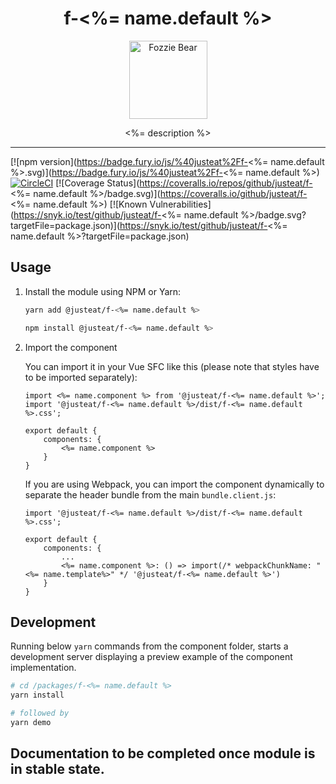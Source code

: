 
<div align="center">
  <h1>f-<%= name.default %></h1>

  <img width="125" alt="Fozzie Bear" src="../../bear.png" />

  <p><%= description %></p>
</div>

---

[![npm version](https://badge.fury.io/js/%40justeat%2Ff-<%= name.default %>.svg)](https://badge.fury.io/js/%40justeat%2Ff-<%= name.default %>)
[![CircleCI](https://circleci.com/gh/justeat/fozzie-components.svg?style=svg&circle-token=4c77c1990b98c8e06e01b497bc80f376346f609d)](https://circleci.com/gh/justeat/workflows/fozzie-components)
[![Coverage Status](https://coveralls.io/repos/github/justeat/f-<%= name.default %>/badge.svg)](https://coveralls.io/github/justeat/f-<%= name.default %>)
[![Known Vulnerabilities](https://snyk.io/test/github/justeat/f-<%= name.default %>/badge.svg?targetFile=package.json)](https://snyk.io/test/github/justeat/f-<%= name.default %>?targetFile=package.json)


## Usage

1.  Install the module using NPM or Yarn:

    ```bash
    yarn add @justeat/f-<%= name.default %>
    ```

    ```bash
    npm install @justeat/f-<%= name.default %>
    ```

2.  Import the component

    You can import it in your Vue SFC like this (please note that styles have to be imported separately):

    ```
    import <%= name.component %> from '@justeat/f-<%= name.default %>';
    import '@justeat/f-<%= name.default %>/dist/f-<%= name.default %>.css';

    export default {
        components: {
            <%= name.component %>
        }
    }
    ```

    If you are using Webpack, you can import the component dynamically to separate the header bundle from the main `bundle.client.js`:

    ```
    import '@justeat/f-<%= name.default %>/dist/f-<%= name.default %>.css';

    export default {
        components: {
            ...
            <%= name.component %>: () => import(/* webpackChunkName: "<%= name.template%>" */ '@justeat/f-<%= name.default %>')
        }
    }

    ```

## Development

Running below `yarn` commands from the component folder, starts a development
server displaying a preview example of the component implementation.

```bash
# cd /packages/f-<%= name.default %>
yarn install

# followed by
yarn demo
```

## Documentation to be completed once module is in stable state.
